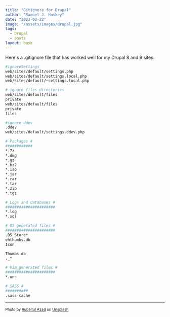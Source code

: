 ```yaml
---
title: "Gitignore for Drupal"
author: "Samuel J. Huskey"
date: "2023-02-22"
image: "/assets/images/drupal.jpg"
tags:
  - Drupal
  - posts
layout: base
---
```


Here's a .gitignore file that has worked well for my Drupal 8 and 9 sites:

```bash
#ignoreSettings
web/sites/default/settings.php
web/sites/default/settings.local.php
web/sites/default/~settings.local.php

# ignore files directories
web/sites/default/files
private
web/sites/default/files
private
files

#ignore ddev
.ddev
web/sites/default/settings.ddev.php

# Packages #
############
*.7z
*.dmg
*.gz
*.bz2
*.iso
*.jar
*.rar
*.tar
*.zip
*.tgz

# Logs and databases #
######################
*.log
*.sql

# OS generated files #
######################
.DS_Store*
ehthumbs.db
Icon

Thumbs.db
._*

# Vim generated files #
######################
*.un~

# SASS #
##########
.sass-cache
```
<hr />
<span style="font-size:smaller">Photo by <a href="https://unsplash.com/es/@rubaitulazad?utm_source=unsplash&utm_medium=referral&utm_content=creditCopyText">Rubaitul Azad</a> on <a href="https://unsplash.com/s/photos/drupal?utm_source=unsplash&utm_medium=referral&utm_content=creditCopyText">Unsplash</a></span>
